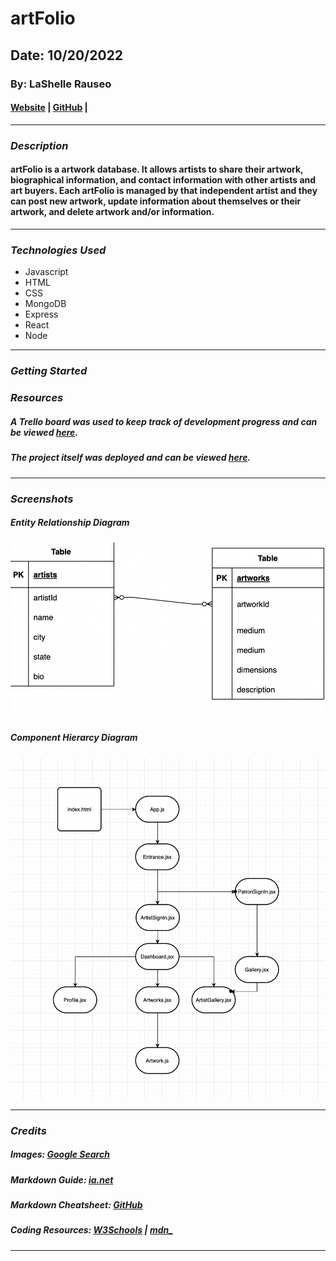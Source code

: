 # artFolio

## Date: 10/20/2022

### By: LaShelle Rauseo

#### [Website]() | [GitHub](https://github.com/lnicole3) |

---

### **_Description_**

#### artFolio is a artwork database. It allows artists to share their artwork, biographical information, and contact information with other artists and art buyers. Each artFolio is managed by that independent artist and they can post new artwork, update information about themselves or their artwork, and delete artwork and/or information.

---

### **_Technologies Used_**

- Javascript
- HTML
- CSS
- MongoDB
- Express
- React
- Node

---

### **_Getting Started_**

#####

### **_Resources_**

##### A Trello board was used to keep track of development progress and can be viewed [here](https://trello.com/b/7btW34W5/artfolio).

##### The project itself was deployed and can be viewed [here]().

---

### **_Screenshots_**

##### Entity Relationship Diagram

![Entity Relationship Diagram](/images/ERD.png)

##### Component Hierarcy Diagram

![Component Hierarcy Diagram](/images/CHD.png)

---

### **_Credits_**

##### Images: [Google Search](www.google.com/images)

##### Markdown Guide: [ia.net](https://ia.net/writer/support/general/markdown-guide)

##### Markdown Cheatsheet: [GitHub](https://guides.github.com/pdfs/markdown-cheatsheet-online.pdf)

##### Coding Resources: [W3Schools](https://www.w3schools.com/) | [mdn\_](https://developer.mozilla.org/en-US/)

---
